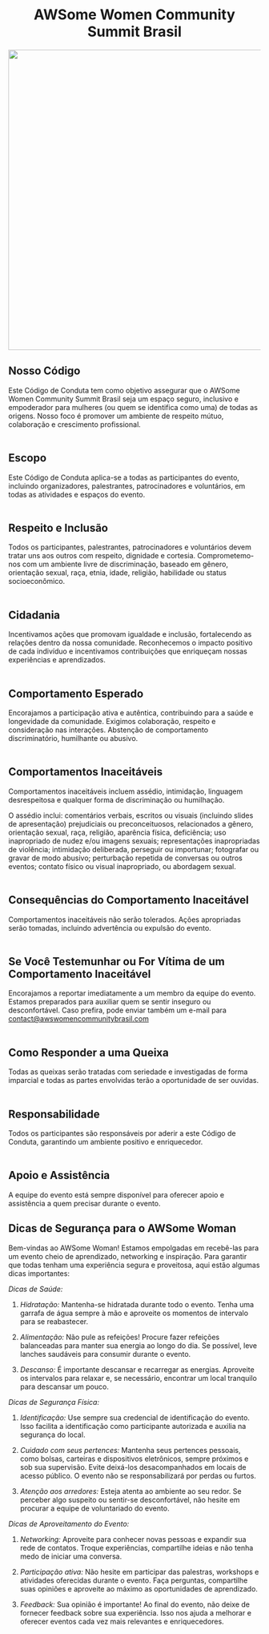<h1 align="center">AWSome Women Community Summit Brasil</h1>

<div align="center"> 
 <img src="logo-1.png"  width="750" height="600">
</div>


## Nosso Código
Este Código de Conduta tem como objetivo assegurar que o AWSome Women Community Summit Brasil seja um espaço seguro, inclusivo e empoderador para mulheres (ou quem se identifica como uma) de todas as origens. Nosso foco é promover um ambiente de respeito mútuo, colaboração e crescimento profissional.
<br> <br>

## Escopo
 Este Código de Conduta aplica-se a todas as participantes do evento, incluindo organizadores, palestrantes, patrocinadores e voluntários, em todas as atividades e espaços do evento.
 <br> <br>

## Respeito e Inclusão
Todos os participantes, palestrantes, patrocinadores e voluntários devem tratar uns aos outros com respeito, dignidade e cortesia. 
Comprometemo-nos com um ambiente livre de discriminação, baseado em gênero, orientação sexual, raça, etnia, idade, religião, habilidade ou status socioeconômico.
<br> <br>

## Cidadania
Incentivamos ações que promovam igualdade e inclusão, fortalecendo as relações dentro da nossa comunidade.
Reconhecemos o impacto positivo de cada indivíduo e incentivamos contribuições que enriqueçam nossas experiências e aprendizados.
<br> <br>


## Comportamento Esperado
 Encorajamos a participação ativa e autêntica, contribuindo para a saúde e longevidade da comunidade.
 Exigimos colaboração, respeito e consideração nas interações.
 Abstenção de comportamento discriminatório, humilhante ou abusivo.
 <br> <br>

## Comportamentos Inaceitáveis
Comportamentos inaceitáveis incluem assédio, intimidação, linguagem desrespeitosa e qualquer forma de discriminação ou humilhação.

O assédio inclui: comentários verbais, escritos ou visuais (incluindo slides de apresentação) prejudiciais ou preconceituosos, relacionados a gênero, orientação sexual, raça, religião, aparência física, deficiência; uso inapropriado de nudez e/ou imagens sexuais; representações inapropriadas de violência; intimidação deliberada, perseguir ou importunar; fotografar ou gravar de modo abusivo; perturbação repetida de conversas ou outros eventos; contato físico ou visual inapropriado, ou abordagem sexual. 
<br> <br>

## Consequências do Comportamento Inaceitável
Comportamentos inaceitáveis não serão tolerados. Ações apropriadas serão tomadas, incluindo advertência ou expulsão do evento.
<br> <br>

## Se Você Testemunhar ou For Vítima de um Comportamento Inaceitável
Encorajamos a reportar imediatamente a um membro da equipe do evento. Estamos preparados para auxiliar quem se sentir inseguro ou desconfortável.
Caso prefira, pode enviar também um e-mail para contact@awswomencommunitybrasil.com
<br> <br>

## Como Responder a uma Queixa
Todas as queixas serão tratadas com seriedade e investigadas de forma imparcial e todas as partes envolvidas terão a oportunidade de ser ouvidas.
<br> <br>

## Responsabilidade
Todos os participantes são responsáveis por aderir a este Código de Conduta, garantindo um ambiente positivo e enriquecedor.
<br> <br>

## Apoio e Assistência
 A equipe do evento está sempre disponível para oferecer apoio e assistência a quem precisar durante o evento.


## Dicas de Segurança para o AWSome Woman

Bem-vindas ao AWSome Woman! Estamos empolgadas em recebê-las para um evento cheio de aprendizado, networking e inspiração. Para garantir que todas tenham uma experiência segura e proveitosa, aqui estão algumas dicas importantes:

*Dicas de Saúde:*

1. *Hidratação:* Mantenha-se hidratada durante todo o evento. Tenha uma garrafa de água sempre à mão e aproveite os momentos de intervalo para se reabastecer.

2. *Alimentação:* Não pule as refeições! Procure fazer refeições balanceadas para manter sua energia ao longo do dia. Se possível, leve lanches saudáveis para consumir durante o evento.

3. *Descanso:* É importante descansar e recarregar as energias. Aproveite os intervalos para relaxar e, se necessário, encontrar um local tranquilo para descansar um pouco.

*Dicas de Segurança Física:*

1. *Identificação:* Use sempre sua credencial de identificação do evento. Isso facilita a identificação como participante autorizada e auxilia na segurança do local.

2. *Cuidado com seus pertences:* Mantenha seus pertences pessoais, como bolsas, carteiras e dispositivos eletrônicos, sempre próximos e sob sua supervisão. Evite deixá-los desacompanhados em locais de acesso público. O evento não se responsabilizará por perdas ou furtos.

3. *Atenção aos arredores:* Esteja atenta ao ambiente ao seu redor. Se perceber algo suspeito ou sentir-se desconfortável, não hesite em procurar a equipe de voluntariado do evento.

*Dicas de Aproveitamento do Evento:*

1. *Networking:* Aproveite para conhecer novas pessoas e expandir sua rede de contatos. Troque experiências, compartilhe ideias e não tenha medo de iniciar uma conversa.

2. *Participação ativa:* Não hesite em participar das palestras, workshops e atividades oferecidas durante o evento. Faça perguntas, compartilhe suas opiniões e aproveite ao máximo as oportunidades de aprendizado.

3. *Feedback:* Sua opinião é importante! Ao final do evento, não deixe de fornecer feedback sobre sua experiência. Isso nos ajuda a melhorar e oferecer eventos cada vez mais relevantes e enriquecedores.







 
